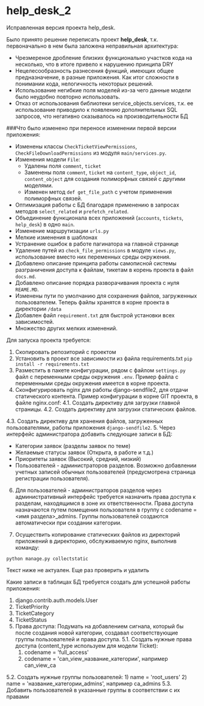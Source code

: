# help_desk_2

Исправленная версия проекта help_desk.

Было принято решение переписать проект **help_desk**, т.к. первоначально в нем была заложена неправильная архитектура:
* Чрезмереное дробление близких функционально участков кода на несколько, что в итоге привело к нарушению принципа DRY
* Нецелесообразность разнесения функций, имеющих общее предназначение, в разные приложения. Как итог сложности в понимании кода, нелогичность некоторых решений.
* Использование негибкие поля моделей из-за чего данные модели было неудобно повторно использовать.
* Отказ от использования библиотеки service_objects.services, т.к. ее использование приводило к появлению дополнительных SQL запросов, что негативно сказывалось на производительности БД

###Что было изменено при переносе изменении первой версии приложения:
* Изменены классы `CheckTicketViewPermissions`, `CheckFileDownloadPermissions` из модуля `main/services.py`.
* Изменения модели `File`:
    * Удалены поля `comment`, `ticket`
    * Заменены поля  `comment`, `ticket` на `content_type`, `object_id`, `content_object` для создания полиморфных связей с другими моделями.
    * Изменен метод `def get_file_path` с учетом применения полиморфных связей.
* Оптимизация работы с БД благодаря применению в запросах методов `select_related` и `prefetch_related`.
* Объединение функционала всех приложений (`accounts`, `tickets`, `help_desk`) в одно `main`.
* Изменение маршрутизации `urls.py`
* Мелкие изменения в шаблонах
* Устранение ошибок в работе пагинатора на главной странице
* Удаление путей из `check_file_permissions` в модуле `views.py`, использование вместо них переменных среды окружения.
* Добавлено описание принципа работы самописной системы разграничения доступа к файлам, тикетам в корень проекта в файл `docs.md`.
* Добавлено описание порядка разворачивания проекта с нуля `REAME.MD`.
* Изменены пути по умолчанию для сохранения файлов, загруженных пользователем. Теперь файлы хранятся в корне проекта в директории `/data`
* Добавлен файл `requirement.txt` для быстрой установки всех зависимостей.
* Множество других мелких изменений.

Для запуска проекта требуется:
1. Скопировать репозиторий с проектом
2. Установить в проект все зависимости из файла requirements.txt
`pip install -r requirements.txt`
3. Разместить в пакете конфигурации, рядом с файлом `settings.py` файл с переменными среды окружения `.env`. Пример файла с переменными среды окружения имеется в корне проекта.
4. Сконфигурировать nginx для работы django-sendfile2, для отдачи статического контента. Пример конфигурации в корне GIT проекта, в файле nginx.conf:
4.1. Создать директиву для загрузки главной страницы.
4.2. Создать директиву для загрузки статических файлов.
   
4.3. Создать директиву для хранения файлов, загруженных пользователями, работы приложения `django-sendfile2`.
5. Через интерфейс администратора добавить следующие записи в БД:
- Категории заявок (разделы заявок по теме)
- Желаемые статусы заявок (Открыта, в работе и т.д.)
- Приоритеты заявок (Высокий, средний, низкий)
- Пользователей - администраторов разделов. Возможно добавлении учетных записей обычных пользователей (предусмотрена страница регистрации пользователя).
6. Для пользователей - администраторов разделов через административный интерфейс требуется назначить права доступа к разделам, находящимся в зоне их ответственности.
Права доступа назначаются путем помещения пользователя в группу с codename = <имя раздела>_admins. Группы пользователей создаются автоматически при создании категории.
   
7. Осуществить копирование статических файлов из директорий приложений в директорию, обслуживаемую nginx, выполнив команду:
```shell
python manage.py collectstatic
```


Текст ниже не актуален. Еще раз проверить и удалить


Какие записи в таблицах БД требуется создать для успешной работы приложения:
1. django.contrib.auth.models.User
2. TicketPriority
3. TicketCategory
4. TicketStatus
5. Права доступа:
Подумать на добавлением сигнала, который бы после создания новой категории, создавал соответствующие группы 
   пользователей и права доступа.
5.1. Создать нужные права доступа (content_type используем для модели Ticket):
    1) codename = 'full_access'
    2) codename = 'can_view_название_категории', например can_view_ca
    
5.2. Создать нужные группы пользователей:
    1) name = 'root_users'
    2) name = 'название_категории_admins', например ca_admins
5.3. Добавить пользователей в указанные группы в соответствии с их правами


